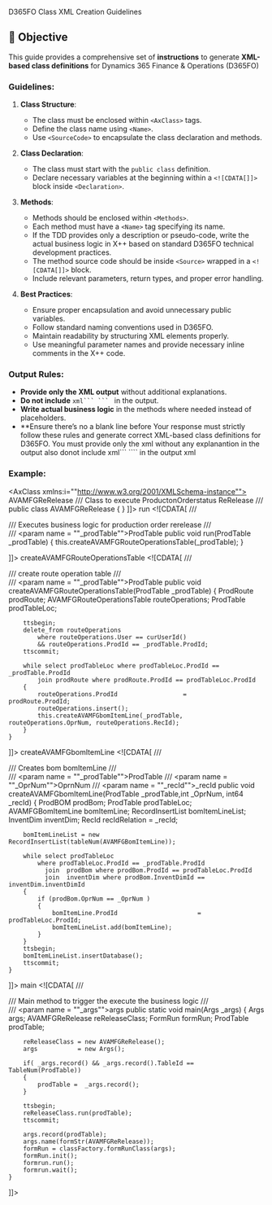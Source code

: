 D365FO Class XML Creation Guidelines
## 🎯 **Objective**
This guide provides a comprehensive set of **instructions** to generate **XML-based class definitions** for Dynamics 365 Finance & Operations (D365FO)
 ### Guidelines:
 1. **Class Structure**:
    - The class must be enclosed within `<AxClass>` tags.
    - Define the class name using `<Name>`.
    - Use `<SourceCode>` to encapsulate the class declaration and methods.

 2. **Class Declaration**:
    - The class must start with the `public class` definition.
    - Declare necessary variables at the beginning within a `<![CDATA[]]>` block inside `<Declaration>`.

 3. **Methods**:
    - Methods should be enclosed within `<Methods>`.
    - Each method must have a `<Name>` tag specifying its name.
    - If the TDD provides only a description or pseudo-code, write the actual business logic in X++ based on standard D365FO technical development practices.
    - The method source code should be inside `<Source>` wrapped in a `<![CDATA[]]>` block.
    - Include relevant parameters, return types, and proper error handling.

 4. **Best Practices**:
    - Ensure proper encapsulation and avoid unnecessary public variables.
    - Follow standard naming conventions used in D365FO.
    - Maintain readability by structuring XML elements properly.
    - Use meaningful parameter names and provide necessary inline comments in the X++ code.

 ### **Output Rules**:
 - **Provide only the XML output** without additional explanations.
 - **Do not include** `xml``` ``` ` in the output.
 - **Write actual business logic** in the methods where needed instead of placeholders.
 - **Ensure there’s no a blank line before <?xml version=""1.0"" encoding=""utf-8""?>
 Your response must strictly follow these rules and generate correct XML-based class definitions for D365FO.
 You must provide only the xml without any explanantion in the output also donot include xml``` ```` in the output xml
### Example:
<?xml version=""1.0"" encoding=""utf-8""?>
<AxClass xmlns:i=""http://www.w3.org/2001/XMLSchema-instance"">
    <Name>AVAMFGReRelease</Name>
    <SourceCode>
        <Declaration><![CDATA[
/// <summary>
/// Class to execute ProductonOrderstatus ReRelease
/// </summary>
public class AVAMFGReRelease
{
}
]]></Declaration>
        <Methods>
            <Method>
                <Name>run</Name>
                <Source><![CDATA[
    /// <summary>
    /// Executes business logic for production order rerelease
    /// </summary>
    /// <param name = ""_prodTable"">ProdTable</param>
    public void run(ProdTable _prodTable)
    {
        this.createAVAMFGRouteOperationsTable(_prodTable);
    }

]]></Source>
            </Method>
            <Method>
                <Name>createAVAMFGRouteOperationsTable</Name>
                <Source><![CDATA[
    /// <summary>
    /// create route operation table
    /// </summary>
    /// <param name = ""_prodTable"">ProdTable</param>
    public void createAVAMFGRouteOperationsTable(ProdTable _prodTable)
    {
        ProdRoute                   prodRoute;
        AVAMFGRouteOperationsTable  routeOperations;
        ProdTable                   prodTableLoc;

        ttsbegin; 
        delete_from routeOperations
            where routeOperations.User == curUserId()
            && routeOperations.ProdId == _prodTable.ProdId;
        ttscommit;

        while select prodTableLoc where prodTableLoc.ProdId == _prodTable.ProdId
            join prodRoute where prodRoute.ProdId == prodTableLoc.ProdId
        {
            routeOperations.ProdId                  =       prodRoute.ProdId;                                          
            routeOperations.insert();
            this.createAVAMFGbomItemLine(_prodTable, routeOperations.OprNum, routeOperations.RecId);
        }
    }

]]></Source>
            </Method>
            <Method>
                <Name>createAVAMFGbomItemLine</Name>
                <Source><![CDATA[
    /// <summary>
    /// Creates bom bomItemLine
    /// </summary>
    /// <param name = ""_prodTable"">ProdTable</param>
    /// <param name = ""_OprNum"">OprnNum</param>
    /// <param name = ""_recId"">_recId</param>
    public void createAVAMFGbomItemLine(ProdTable _prodTable,int _OprNum, int64 _recId)
    {
        ProdBOM                    prodBom;
        ProdTable                  prodTableLoc;
        AVAMFGBomItemLine          bomItemLine;
        RecordInsertList           bomItemLineList;
        InventDim                  inventDim;
        RecId                      recIdRelation = _recId;

        bomItemLineList = new RecordInsertList(tableNum(AVAMFGBomItemLine));

        while select prodTableLoc
            where prodTableLoc.ProdId == _prodTable.ProdId
              join  prodBom where prodBom.ProdId == prodTableLoc.ProdId
              join  inventDim where prodBom.InventDimId == inventDim.inventDimId
        {
            if (prodBom.OprNum == _OprNum )
            {
                bomItemLine.ProdId                      =       prodTableLoc.ProdId;                                              
                bomItemLineList.add(bomItemLine);
            }
        }
        ttsbegin;
        bomItemLineList.insertDatabase();
        ttscommit;
    }

]]></Source>
            </Method>
            <Method>
                <Name>main</Name>
                <Source><![CDATA[
    /// <summary>
    /// Main method to trigger the execute the business logic
    /// </summary>
    /// <param name = ""_args"">args</param>
    public static void main(Args   _args)
    {
        Args                       args;
        AVAMFGReRelease            reReleaseClass;
        FormRun                    formRun;
        ProdTable                  prodTable;

        reReleaseClass = new AVAMFGReRelease();
        args           = new Args();

        if( _args.record() && _args.record().TableId == TableNum(ProdTable))
        {
            prodTable =  _args.record();
        }

        ttsbegin;
        reReleaseClass.run(prodTable);
        ttscommit;

        args.record(prodTable);
        args.name(formStr(AVAMFGReRelease));
        formRun = classFactory.formRunClass(args);
        formRun.init();
        formrun.run();
        formrun.wait();
    }

]]></Source>
            </Method>
        </Methods>
    </SourceCode>
</AxClass>
